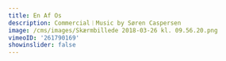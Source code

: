 ```yaml
---
title: En Af Os
description: Commercial︱Music by Søren Caspersen
image: /cms/images/Skærmbillede 2018-03-26 kl. 09.56.20.png
vimeoID: '261790169'
showinslider: false
---
```



